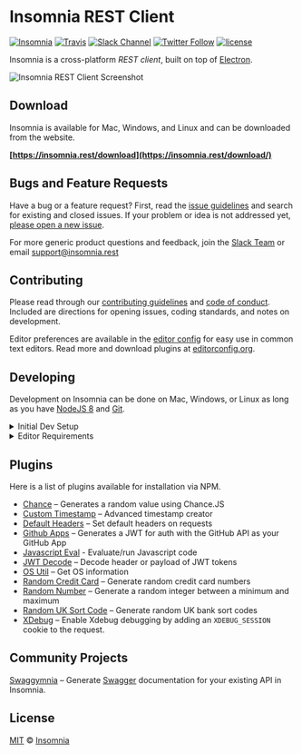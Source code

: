 # Insomnia REST Client 

[![Insomnia](https://img.shields.io/badge/maintainer-Insomnia-purple.svg?colorB=6e60cc)](https://insomnia.rest)
[![Travis](https://api.travis-ci.org/getinsomnia/insomnia.svg)](https://travis-ci.org/getinsomnia/insomnia)
[![Slack Channel](https://chat.insomnia.rest/badge.svg)](https://chat.insomnia.rest/)
[![Twitter Follow](https://img.shields.io/twitter/follow/getinsomnia.svg?style=social&label=%40GetInsomnia%20on%20Twitter&style=plastic)](https://twitter.com/getinsomnia)
[![license](https://img.shields.io/github/license/mashape/apistatus.svg)](https://github.com/getinsomnia/insomnia/master/LICENSE)

Insomnia is a cross-platform _REST client_, built on top of [Electron](http://electron.atom.io/).

![Insomnia REST Client Screenshot](https://raw.githubusercontent.com/getinsomnia/insomnia/master/screenshots/main.png)

## Download

Insomnia is available for Mac, Windows, and Linux and can be downloaded 
from the website.

**[https://insomnia.rest/download](https://insomnia.rest/download/)**

## Bugs and Feature Requests

Have a bug or a feature request? First, read the 
[issue guidelines](CONTRIBUTING.md#using-the-issue-tracker) and search for existing and 
closed issues. If your problem or idea is not addressed yet, [please open a new issue](/issues).

For more generic product questions and feedback, join the [Slack Team](https://chat.insomnia.rest) or email 
[support@insomnia.rest](mailto:support@insomnia.rest)

## Contributing

Please read through our [contributing guidelines](CONTRIBUTING.md) and [code of conduct](CODE_OF_CONDUCT.md). Included are directions 
for opening issues, coding standards, and notes on development.

Editor preferences are available in the [editor config](.editorconfig) for easy use in 
common text editors. Read more and download plugins at [editorconfig.org](http://editorconfig.org).

## Developing

Development on Insomnia can be done on Mac, Windows, or Linux as long as you have
[NodeJS 8](https://nodejs.org) and [Git](https://git-scm.com/).

<details>
<summary>Initial Dev Setup</summary>

This repository is structured as a monorepo and contains many Node.JS packages. Each package has
its own set of commands, but the most common commands are available from the
root `[package.json](package.json)` and can be accessed using the `npm run ...` command. Here
are the only three commands you should need to start developing on the app.

```bash
# Install and Link Dependencies
npm run bootstrap

# Run Tests
npm test

# Start App with Live Reload
npm run app-start
```

</details>

<details>
<summary>Editor Requirements</summary>

You can use any editor you'd like, but make sure to have support/plugins for
the following tools:

- [ESLint](http://eslint.org/) – For catching syntax problems and common errors
- [JSX Syntax](https://facebook.github.io/react/docs/jsx-in-depth.html) – For React components
- [Flow](https://flow.org/) – For type annotations

</details>

## Plugins

Here is a list of plugins available for installation via NPM.

- [Chance](https://www.npmjs.com/package/insomnia-plugin-chance) – Generates a random value using Chance.JS
- [Custom Timestamp](https://www.npmjs.com/package/insomnia-plugin-customtimestamp) – Advanced timestamp creator
- [Default Headers](https://www.npmjs.com/package/insomnia-plugin-default-headers) – Set default headers on requests
- [Github Apps](https://www.npmjs.com/package/insomnia-plugin-github-apps-helper) – Generates a JWT for auth with the GitHub API as your GitHub App
- [Javascript Eval](https://www.npmjs.com/package/insomnia-plugin-js-eval) - Evaluate/run Javascript code
- [JWT Decode](https://www.npmjs.com/package/insomnia-plugin-jwtdecode) – Decode header or payload of JWT tokens
- [OS Util](https://www.npmjs.com/package/insomnia-plugin-os) – Get OS information
- [Random Credit Card](https://www.npmjs.com/package/insomnia-plugin-randomcreditcard) – Generate random credit card numbers
- [Random Number](https://www.npmjs.com/package/insomnia-plugin-randomnumber) – Generate a random integer between a minimum and maximum
- [Random UK Sort Code](https://www.npmjs.com/package/insomnia-plugin-randomuksortcode) – Generate random UK bank sort codes
- [XDebug](https://www.npmjs.com/package/insomna-plugin-xdebug) – Enable Xdebug debugging by adding an `XDEBUG_SESSION` cookie to the request.

## Community Projects

[Swaggymnia](https://github.com/mlabouardy/swaggymnia) – Generate [Swagger](https://swagger.io/) documentation for your existing API in Insomnia.

## License

[MIT](LICENSE) &copy; [Insomnia](https://insomnia.rest)
